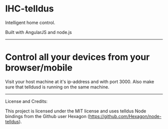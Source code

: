 IHC-telldus
===========

Intelligent home control.

Built with AngularJS and node.js

---

# Control all your devices from your browser/mobile

Visit your host machine at it's ip-address and with port 3000. Also make sure that telldusd is running on the same machine.

---

License and Credits:

This project is licensed under the MIT license and uses telldus Node bindings from the Github user Hexagon
(https://github.com/Hexagon/node-telldus).
